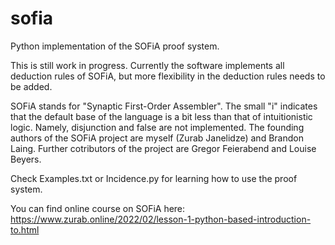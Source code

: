 # sofia
Python implementation of the SOFiA proof system.

This is still work in progress. Currently the software implements all deduction rules of SOFiA, but more flexibility in the deduction rules needs to be added.

SOFiA stands for "Synaptic First-Order Assembler". The small "i" indicates that the default base of the language is a bit less than that of intuitionistic logic. Namely, disjunction and false are not implemented. The founding authors of the SOFiA project are myself (Zurab Janelidze) and Brandon Laing. Further cotributors of the project are Gregor Feierabend and Louise Beyers.

Check Examples.txt or Incidence.py for learning how to use the proof system.

You can find online course on SOFiA here: https://www.zurab.online/2022/02/lesson-1-python-based-introduction-to.html



